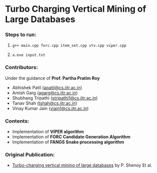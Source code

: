 # Turbo Charging Vertical Mining of Large Databases 

### Steps to run:

1. `g++ main.cpp forc.cpp item_set.cpp vtv.cpp viper.cpp`

2. `a.exe input.txt`

### Contributors:

Under the guidance of **Prof. Partha Pratim Roy**

* Abhishek Patil (apatil@cs.iitr.ac.in)
* Amish Garg (agarg@cs.iitr.ac.in)
* Shubhang Tripathi (stripathi1@cs.iitr.ac.in)
* Tanav Shah (tshah@cs.iitr.ac.in)
* Vinay Kumar Jain (vjain1@cs.iitr.ac.in)



### Contents:

* Implementation of **VIPER algorithm**
* Implementation of **FORC Candidate Generation Algorithm**
* Implementation of **FANGS Snake processing algorithm**


### Original Publication:

* [Turbo-charging vertical mining of large databases](https://dl.acm.org/doi/10.1145/342009.335376) by  P. Shenoy Et al.
